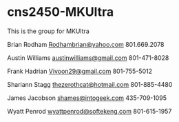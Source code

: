 cns2450-MKUltra
===============

This is the group for MKUltra

Brian Rodham 
Rodhambrian@yahoo.com
801.669.2078

Austin Williams
austinwilliams@gmail.com
801-471-8028

Frank Hadrian
Vivoon29@gmail.com
801-755-5012

Shariann Stagg
thezerothcat@hotmail.com
801-885-4480

James Jacobson
shames@intogeek.com
435-709-1095

Wyatt Penrod
wyattpenrod@softekeng.com
801-615-1957